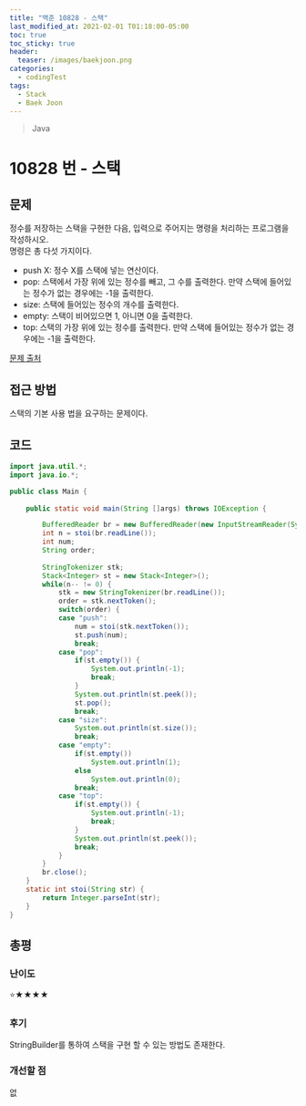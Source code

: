 ```yaml
---
title: "백준 10828 - 스택"
last_modified_at: 2021-02-01 T01:18:00-05:00
toc: true
toc_sticky: true
header:
  teaser: /images/baekjoon.png
categories: 
  - codingTest
tags:
  - Stack
  - Baek Joon
---
```


> Java

10828 번 - 스택
=============
 
## 문제
정수를 저장하는 스택을 구현한 다음, 입력으로 주어지는 명령을 처리하는 프로그램을 작성하시오.  
명령은 총 다섯 가지이다.  

* push X: 정수 X를 스택에 넣는 연산이다.
* pop: 스택에서 가장 위에 있는 정수를 빼고, 그 수를 출력한다. 만약 스택에 들어있는 정수가 없는 경우에는 -1을 출력한다.
* size: 스택에 들어있는 정수의 개수를 출력한다.
* empty: 스택이 비어있으면 1, 아니면 0을 출력한다.
* top: 스택의 가장 위에 있는 정수를 출력한다. 만약 스택에 들어있는 정수가 없는 경우에는 -1을 출력한다.

[문제 출처](https://www.acmicpc.net/problem/10828)  

## 접근 방법
스택의 기본 사용 법을 요구하는 문제이다.  

## 코드
```java
import java.util.*;
import java.io.*;

public class Main {
	
    public static void main(String []args) throws IOException {        

    	BufferedReader br = new BufferedReader(new InputStreamReader(System.in));
    	int n = stoi(br.readLine());
    	int num;
    	String order;
    	
    	StringTokenizer stk; 
    	Stack<Integer> st = new Stack<Integer>();
    	while(n-- != 0) {
    		stk = new StringTokenizer(br.readLine());
    		order = stk.nextToken();
    		switch(order) {
    		case "push":
    			num = stoi(stk.nextToken());
    			st.push(num);
    			break;
    		case "pop":
    			if(st.empty()) {
    				System.out.println(-1);
    				break;
    			}
    			System.out.println(st.peek());
    			st.pop();
    			break;
    		case "size":
    			System.out.println(st.size());
    			break;
    		case "empty":
    			if(st.empty())
    				System.out.println(1);
    			else
    				System.out.println(0);
    			break;
    		case "top":
    			if(st.empty()) {
    				System.out.println(-1);
    				break;
    			}
    			System.out.println(st.peek());
    			break;
    		}
    	}
    	br.close();
    }
    static int stoi(String str) {
    	return Integer.parseInt(str);
    }
}
```


## 총평
### 난이도
⭐★★★★
### 후기
StringBuilder를 통하여 스택을 구현 할 수 있는 방법도 존재한다.  
### 개선할 점
없